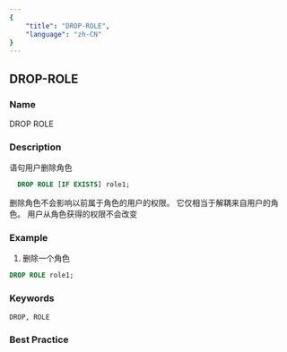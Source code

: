 ```yaml
---
{
    "title": "DROP-ROLE",
    "language": "zh-CN"
}
---
```


<!--
Licensed to the Apache Software Foundation (ASF) under one
or more contributor license agreements.  See the NOTICE file
distributed with this work for additional information
regarding copyright ownership.  The ASF licenses this file
to you under the Apache License, Version 2.0 (the
"License"); you may not use this file except in compliance
with the License.  You may obtain a copy of the License at

  http://www.apache.org/licenses/LICENSE-2.0

Unless required by applicable law or agreed to in writing,
software distributed under the License is distributed on an
"AS IS" BASIS, WITHOUT WARRANTIES OR CONDITIONS OF ANY
KIND, either express or implied.  See the License for the
specific language governing permissions and limitations
under the License.
-->

## DROP-ROLE

### Name

DROP ROLE

### Description

语句用户删除角色

```sql
  DROP ROLE [IF EXISTS] role1;
````

删除角色不会影响以前属于角色的用户的权限。 它仅相当于解耦来自用户的角色。 用户从角色获得的权限不会改变

### Example

1. 删除一个角色

```sql
DROP ROLE role1;
````

### Keywords

    DROP, ROLE

### Best Practice

